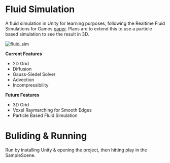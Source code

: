 # Fluid Simulation

A fluid simulation in Unity for learning purposes, following the Realtime Fluid Simulations for Games [paper](http://graphics.cs.cmu.edu/nsp/course/15-464/Fall09/papers/StamFluidforGames.pdf). Plans are to extend this to use a particle based simulation to see the result in 3D. 

![fluid_sim](https://user-images.githubusercontent.com/25098044/201513070-b9a9db21-0398-4243-8ea4-11d3b039c0b8.gif)

**Current Features**
- 2D Grid
- Diffusion
- Gauss-Siedel Solver   
- Advection
- Incompressibility 

**Future Features**
- 3D Grid
- Voxel Raymarching for Smooth Edges
- Particle Based Fluid Simulation

# Buliding & Running

Run by installing Unity & opening the project, then hitting play in the SampleScene.
